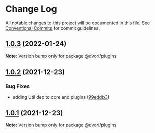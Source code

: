 # Change Log

All notable changes to this project will be documented in this file.
See [Conventional Commits](https://conventionalcommits.org) for commit guidelines.

## [1.0.3](https://github.com/dvorijs/dvori/compare/v1.0.2...v1.0.3) (2022-01-24)

**Note:** Version bump only for package @dvori/plugins





## [1.0.2](https://github.com/dvorijs/dvori/compare/v1.0.1...v1.0.2) (2021-12-23)


### Bug Fixes

* adding Util dep to core and plugins ([99eddb3](https://github.com/dvorijs/dvori/commit/99eddb39bce5ef4f0764c82b47b86f4d6b68eb02))





## [1.0.1](https://github.com/dvorijs/dvori/compare/v1.0.0...v1.0.1) (2021-12-23)

**Note:** Version bump only for package @dvori/plugins
